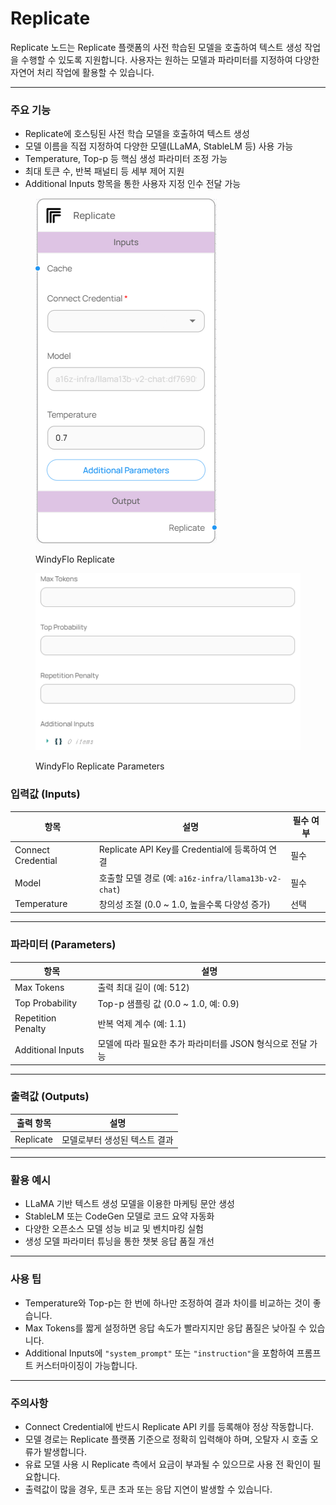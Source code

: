 # Replicate

Replicate 노드는 Replicate 플랫폼의 사전 학습된 모델을 호출하여 텍스트 생성 작업을 수행할 수 있도록 지원합니다. 사용자는 원하는 모델과 파라미터를 지정하여 다양한 자연어 처리 작업에 활용할 수 있습니다.

***

### 주요 기능

* Replicate에 호스팅된 사전 학습 모델을 호출하여 텍스트 생성
* 모델 이름을 직접 지정하여 다양한 모델(LLaMA, StableLM 등) 사용 가능
* Temperature, Top-p 등 핵심 생성 파라미터 조정 가능
* 최대 토큰 수, 반복 패널티 등 세부 제어 지원
* Additional Inputs 항목을 통한 사용자 지정 인수 전달 가능

<figure><img src="../../../.gitbook/assets/스크린샷 2025-05-15 134125.png" alt=""><figcaption><p>WindyFlo Replicate</p></figcaption></figure>

<figure><img src="../../../.gitbook/assets/스크린샷 2025-05-15 134143.png" alt=""><figcaption><p>WindyFlo Replicate Parameters</p></figcaption></figure>

### 입력값 (Inputs)

| 항목                 | 설명                                           | 필수 여부 |
| ------------------ | -------------------------------------------- | ----- |
| Connect Credential | Replicate API Key를 Credential에 등록하여 연결       | 필수    |
| Model              | 호출할 모델 경로 (예: `a16z-infra/llama13b-v2-chat`) | 필수    |
| Temperature        | 창의성 조절 (0.0 \~ 1.0, 높을수록 다양성 증가)             | 선택    |

***

### 파라미터 (Parameters)

| 항목                 | 설명                                  |
| ------------------ | ----------------------------------- |
| Max Tokens         | 출력 최대 길이 (예: 512)                   |
| Top Probability    | Top-p 샘플링 값 (0.0 \~ 1.0, 예: 0.9)    |
| Repetition Penalty | 반복 억제 계수 (예: 1.1)                   |
| Additional Inputs  | 모델에 따라 필요한 추가 파라미터를 JSON 형식으로 전달 가능 |

***

### 출력값 (Outputs)

| 출력 항목     | 설명               |
| --------- | ---------------- |
| Replicate | 모델로부터 생성된 텍스트 결과 |

***

### 활용 예시

* LLaMA 기반 텍스트 생성 모델을 이용한 마케팅 문안 생성
* StableLM 또는 CodeGen 모델로 코드 요약 자동화
* 다양한 오픈소스 모델 성능 비교 및 벤치마킹 실험
* 생성 모델 파라미터 튜닝을 통한 챗봇 응답 품질 개선

***

### 사용 팁

* Temperature와 Top-p는 한 번에 하나만 조정하여 결과 차이를 비교하는 것이 좋습니다.
* Max Tokens를 짧게 설정하면 응답 속도가 빨라지지만 응답 품질은 낮아질 수 있습니다.
* Additional Inputs에 `"system_prompt"` 또는 `"instruction"`을 포함하여 프롬프트 커스터마이징이 가능합니다.

***

### 주의사항

* Connect Credential에 반드시 Replicate API 키를 등록해야 정상 작동합니다.
* 모델 경로는 Replicate 플랫폼 기준으로 정확히 입력해야 하며, 오탈자 시 호출 오류가 발생합니다.
* 유료 모델 사용 시 Replicate 측에서 요금이 부과될 수 있으므로 사용 전 확인이 필요합니다.
* 출력값이 많을 경우, 토큰 초과 또는 응답 지연이 발생할 수 있습니다.
